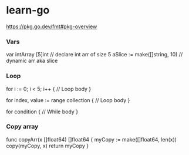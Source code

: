 # learn-go
https://pkg.go.dev/fmt#pkg-overview

### Vars

var intArray [5]int // declare int arr of size 5
aSlice := make([]string, 10) // dynamic arr aka slice

### Loop

for i := 0; i < 5; i++ {
    // Loop body
}

for index, value := range collection {
    // Loop body
}

for condition {
    // While body
}

### Copy array

func copyArr(x []float64) []float64 {
	myCopy := make([]float64, len(x))
	copy(myCopy, x)
	return myCopy
}

